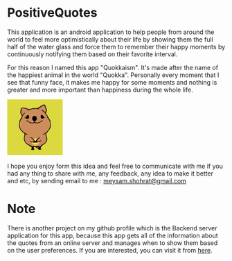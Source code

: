 # PositiveQuotes
This application is an android application to help people from around the world to feel more optimistically about their life by showing them the full half of the water glass and force them to remember their happy moments by continuously notifying them based on their favorite interval.

For this reason I named this app "Quokkaism". It's made after the name of the happiest animal in the world "Quokka". Personally every moment that I see that funny face, it makes me happy for some moments and nothing is greater and more important than happiness during the whole life.

<img src="app/src/main/ic_launcher-playstore.png" width="128" height="128"/>

I hope you enjoy form this idea and feel free to communicate with me if you had any thing to share with me, any feedback, any idea to make it better and etc, by sending email to me : [meysam.shohrat@gmail.com][mail]

# Note
There is another project on my github profile which is the Backend server application for this app, because this app gets all of the information about the quotes from an online server and manages when to show them based on the user preferences. If you are interested, you can visit it from [here][profile].


[mail]: <mailto:meysam.shohrat@gmail.com>
[profile]: <https://github.com/mshohrat/PositiveQuotes-Backend>